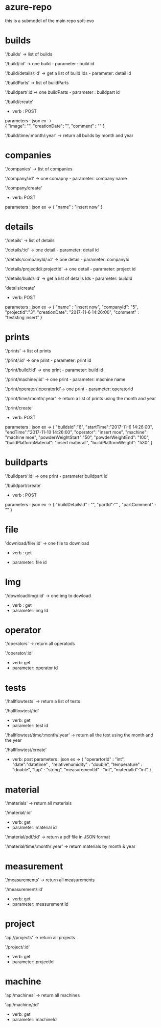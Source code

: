 # azure-repo
this is a submodel of the main repo soft-evo

# builds
'/builds' -> list of builds

'/build/:id' -> one build - parameter : build id

'/build/details/:id' -> get a list of build Ids - parameter: detail id

'/buildParts' -> list of buildParts

'/buildpart/:id'-> one buildParts - parameter : buildpart id

'/build/create'

- verb : POST

parameters : json ex ->  
{
"image": "",
"creationDate": "",
"comment" : ""
}

'/build/time/:month/:year' -> return all builds by month and year

# companies
'/companies' -> list of companies

'/company/:id' -> one comapny - parameter: company name

'/company/create'

- verb: POST

parameters : json ex -> 
{
"name" : "insert now"
}

# details
'/details' -> list of details

'/details/:id' -> one detail - parameter: detail id

'/details/companyId/:id' ->  one detail - parameter: companyId


'/details/projectId/:projectId' -> one detail - parameter: project id

'/details/build/:id' -> get a list of details Ids - parameter: buildId

'details/create'

- verb: POST

parameters : json ex -> 
{
"name" : "insert now",
"companyId": "5",
"projectId":"3",
"creationDate": "2017-11-6 14:26:00",
"comment" : "teststing insert"
}

# prints
'/prints' -> list of prints

'/print/:id' -> one print - parameter: print id

'/print/build/:id' -> one print - parameter: build id

'/print/machine/:id' -> one print - parameter: machine name

'/print/operator/:operatorId'-> one print - parameter: operatorId

'/print/time/:month/:year' -> return a list of prints using the month and year

'/print/create' 

- verb: POST

parameters : json ex -> 
{
"buildsId":"6",
"startTime":"2017-11-6 14:26:00",
"endTime":"2017-11-10 14:26:00",
"operator": "insert moe",
"machine": "machine moe",
"powderWeightStart":"50",
"powderWeightEnd": "100",
"buildPlatformMaterial": "insert matierail",
"buildPlatformWeight": "530"
}


# buildparts

'/buildpart/:id' -> one print - parameter buildpart id

'/buildpart/create'

- verb : POST

parameters : json ex -> 
{
"buildDetailsId" : "", 
"partId":"" , 
"partComment" : ""
}

# file

'download/file/:id' -> one file to download

- verb : get

- parameter: file id

# Img
'/download/img/:id' -> one img to dowload
- verb : get
- parameter: img Id

# operator
'/operators' -> return all operatods

'/operator/:id'
- verb: get
- parameter: operator id

# tests

'/hallflowtests' -> return a list of tests

'/hallflowtest/:id' 
- verb: get
- parameter: test id

'/hallflowtest/time/:month/:year' -> return all the test using the month and the year

'/hallflowtest/create'
- verb: post
parameters : json ex -> 
{
"operartorId" : "int", 
"date":"datetime" , 
"relativehumidity" : "double",
"temperature" : "double",
"tap" : "string",
"measurementId" : "int",
"materialId":"int"
}

# material

'/materials' -> return all materials

'/material/:id'
- verb: get
- parameter: material id

'/material/pdf/:id' -> return a pdf file in JSON format

'/material/time/:month/:year' -> return materials by month & year

# measurement

'/measurements' -> return all measurements

'/measurement/:id' 
- verb: get
- parameter: measurement Id


# project

'api//projects' -> return all projects

'/project/:id' 
- verb: get
- parameter: projectId

# machine

'api/machines' -> return all machines

'api/machine/:id'
- verb: get
- parameter: machineId